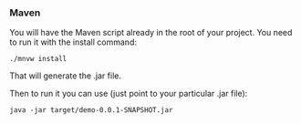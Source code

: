 ### Maven

You will have the Maven script already in the root of your project. You need to run it with the install command:

`./mnvw install`

That will generate the .jar file.

Then to run it you can use (just point to your particular .jar file):

`java -jar target/demo-0.0.1-SNAPSHOT.jar`
